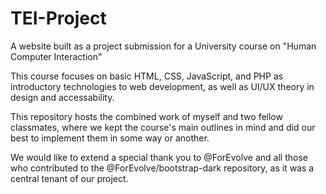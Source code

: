 # TEI-Project

A website built as a project submission for a University course on "Human Computer Interaction"

This course focuses on basic HTML, CSS, JavaScript, and PHP as introductory technologies to web development, as well as UI/UX theory in design and accessability.

This repository hosts the combined work of myself and two fellow classmates, where we kept the course's main outlines in mind and did our best to implement them in some way or another.

We would like to extend a special thank you to @ForEvolve and all those who contributed to the @ForEvolve/bootstrap-dark repository, as it was a central tenant of our project.

